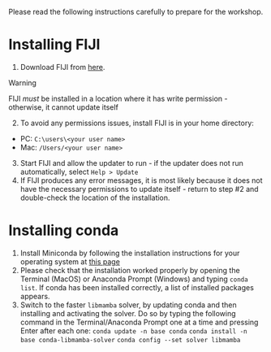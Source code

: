 Please read the following instructions carefully to prepare for the workshop.

# Installing FIJI

1. Download FIJI from [here](https://fiji.sc/).
> [!WARNING]
> FIJI *must* be installed in a location where it has write permission - otherwise, it cannot update itself 
2. To avoid any permissions issues, install FIJI is in your home directory:
  * PC: `C:\users\<your user name>`
  * Mac: `/Users/<your user name>`
3. Start FIJI and allow the updater to run - if the updater does not run automatically, select `Help > Update`
4. If FIJI produces any error messages, it is most likely because it does not have the necessary permissions to update itself - return to step #2 and double-check the location of the installation.

# Installing conda

1. Install Miniconda by following the installation instructions for your operating system at [this page](https://docs.anaconda.com/free/miniconda/miniconda-install/)
2. Please check that the installation worked properly by opening the Terminal (MacOS) or Anaconda Prompt (Windows) and typing `conda list`. If conda has been installed correctly, a list of installed packages appears.
3. Switch to the faster `libmamba` solver, by updating conda and then installing and activating the solver. Do so by typing the following command in the Terminal/Anaconda Prompt one at a time and pressing Enter after each one:
`conda update -n base conda`
`conda install -n base conda-libmamba-solver`
`conda config --set solver libmamba`

